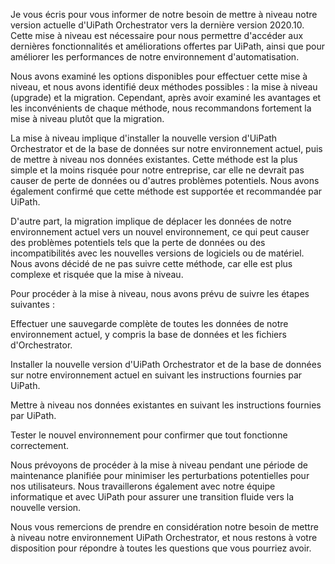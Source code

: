 Je vous écris pour vous informer de notre besoin de mettre à niveau notre version actuelle d'UiPath Orchestrator vers la dernière version 2020.10. Cette mise à niveau est nécessaire pour nous permettre d'accéder aux dernières fonctionnalités et améliorations offertes par UiPath, ainsi que pour améliorer les performances de notre environnement d'automatisation.

Nous avons examiné les options disponibles pour effectuer cette mise à niveau, et nous avons identifié deux méthodes possibles : la mise à niveau (upgrade) et la migration. Cependant, après avoir examiné les avantages et les inconvénients de chaque méthode, nous recommandons fortement la mise à niveau plutôt que la migration.

La mise à niveau implique d'installer la nouvelle version d'UiPath Orchestrator et de la base de données sur notre environnement actuel, puis de mettre à niveau nos données existantes. Cette méthode est la plus simple et la moins risquée pour notre entreprise, car elle ne devrait pas causer de perte de données ou d'autres problèmes potentiels. Nous avons également confirmé que cette méthode est supportée et recommandée par UiPath.

D'autre part, la migration implique de déplacer les données de notre environnement actuel vers un nouvel environnement, ce qui peut causer des problèmes potentiels tels que la perte de données ou des incompatibilités avec les nouvelles versions de logiciels ou de matériel. Nous avons décidé de ne pas suivre cette méthode, car elle est plus complexe et risquée que la mise à niveau.

Pour procéder à la mise à niveau, nous avons prévu de suivre les étapes suivantes :

Effectuer une sauvegarde complète de toutes les données de notre environnement actuel, y compris la base de données et les fichiers d'Orchestrator.

Installer la nouvelle version d'UiPath Orchestrator et de la base de données sur notre environnement actuel en suivant les instructions fournies par UiPath.

Mettre à niveau nos données existantes en suivant les instructions fournies par UiPath.

Tester le nouvel environnement pour confirmer que tout fonctionne correctement.

Nous prévoyons de procéder à la mise à niveau pendant une période de maintenance planifiée pour minimiser les perturbations potentielles pour nos utilisateurs. Nous travaillerons également avec notre équipe informatique et avec UiPath pour assurer une transition fluide vers la nouvelle version.

Nous vous remercions de prendre en considération notre besoin de mettre à niveau notre environnement UiPath Orchestrator, et nous restons à votre disposition pour répondre à toutes les questions que vous pourriez avoir.
